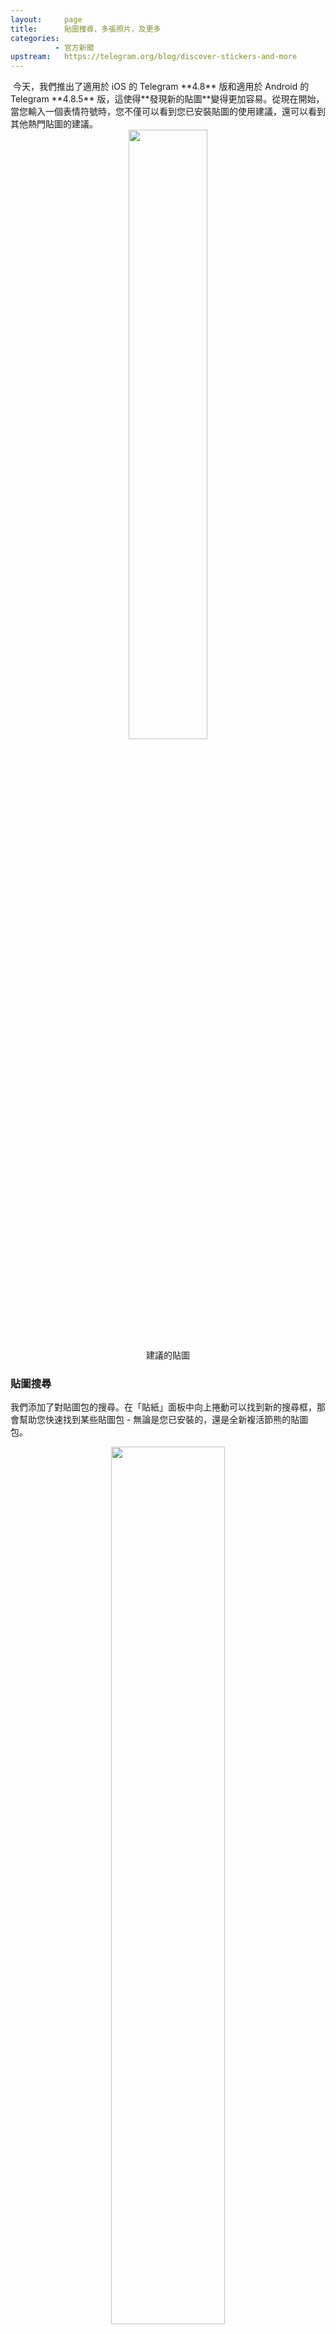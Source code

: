 ```yaml
---
layout:     page
title:      貼圖搜尋、多張照片，及更多
categories:
          - 官方新聞
upstream:   https://telegram.org/blog/discover-stickers-and-more
---
```


<img alt="" src="{{ site.baseurl | prepend: site.url }}/images/discover-stickers-and-more01.jpeg">
今天，我們推出了適用於 iOS 的 Telegram **4.8** 版和適用於 Android 的 Telegram **4.8.5** 版，這使得**發現新的貼圖**變得更加容易。從現在開始，當您輸入一個表情符號時，您不僅可以看到您已安裝貼圖的使用建議，還可以看到其他熱門貼圖的建議。

<center><img alt="" src="{{ site.baseurl | prepend: site.url }}/images/discover-stickers-and-more02.jpeg" width="50%"></center>

<center>建議的貼圖</center>

### 貼圖搜尋
我們添加了對貼圖包的搜尋。在「貼紙」面板中向上捲動可以找到新的搜尋框，那會幫助您快速找到某些貼圖包 - 無論是您已安裝的，還是全新複活節熊的貼圖包。
<center><img alt="" src="{{ site.baseurl | prepend: site.url }}/images/discover-stickers-and-more03.gif" width="60%"></center>
### 多重拍攝傳送  
需要一些額外的自拍以最大化戲劇效果？ 如同小狗不能停止做可愛的把戲？不是問題。拍攝照片時，請使用新的<font color="red"> + </font>按鈕以拍攝及傳送多張照片。

<center><img alt="" src="{{ site.baseurl | prepend: site.url }}/images/discover-stickers-and-more04.jpeg" width="50%"></center>
          
<center>拍攝及傳送多張照片</center>

### 自動夜間模式和已連結的網站
iOS 的 Telegram 4.8 版還包含了 Android 用戶自上一版本以來一直享受的一些好東西。使用**自動夜間模式**設定，您可以在夜晚來臨或光線不足的情況下自動切換到黑暗版本的介面：

<center><img alt="" src="{{ site.baseurl | prepend: site.url }}/images/discover-stickers-and-more05.jpeg" width="50%"></center>

<center>在 iOS 上的自動夜間模式設定</center>

從第 4.8 版開始，iOS 版應用程式還支援媒體標題中使用不同的文字格式，檢舉公開頻道及群組中的個別訊息，並且在設定中新增一區塊用來管理已連結的網站。  

另外，我們優化了電池使用情況，以便您在單次充電之後，可以更長時間連續使用 Telegram 及其功能。  


2018年3月22日，  
Telegram 團隊

